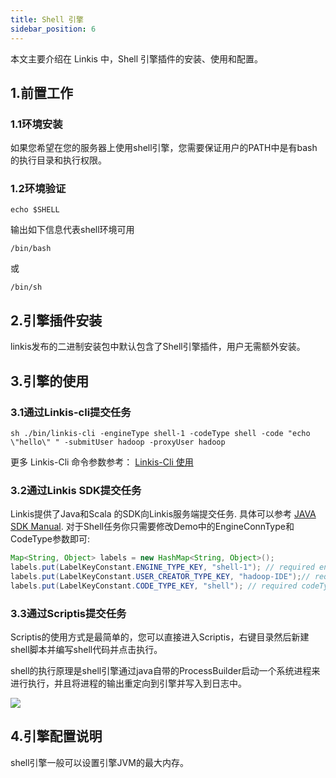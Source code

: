 ```yaml
---
title: Shell 引擎
sidebar_position: 6
---
```


本文主要介绍在 Linkis 中，Shell 引擎插件的安装、使用和配置。

## 1.前置工作

### 1.1环境安装
如果您希望在您的服务器上使用shell引擎，您需要保证用户的PATH中是有bash的执行目录和执行权限。

### 1.2环境验证
```
echo $SHELL
```
输出如下信息代表shell环境可用
```
/bin/bash
```
或
```
/bin/sh
```

## 2.引擎插件安装

linkis发布的二进制安装包中默认包含了Shell引擎插件，用户无需额外安装。

## 3.引擎的使用

### 3.1通过Linkis-cli提交任务

```shell
sh ./bin/linkis-cli -engineType shell-1 -codeType shell -code "echo \"hello\" " -submitUser hadoop -proxyUser hadoop
```
更多 Linkis-Cli 命令参数参考： [Linkis-Cli 使用](../user-guide/linkiscli-manual.md)

### 3.2通过Linkis SDK提交任务

Linkis提供了Java和Scala 的SDK向Linkis服务端提交任务. 具体可以参考 [JAVA SDK Manual](../user-guide/sdk-manual.md).
对于Shell任务你只需要修改Demo中的EngineConnType和CodeType参数即可:

```java
Map<String, Object> labels = new HashMap<String, Object>();
labels.put(LabelKeyConstant.ENGINE_TYPE_KEY, "shell-1"); // required engineType Label
labels.put(LabelKeyConstant.USER_CREATOR_TYPE_KEY, "hadoop-IDE");// required execute user and creator
labels.put(LabelKeyConstant.CODE_TYPE_KEY, "shell"); // required codeType
```

### 3.3通过Scriptis提交任务

Scriptis的使用方式是最简单的，您可以直接进入Scriptis，右键目录然后新建shell脚本并编写shell代码并点击执行。

shell的执行原理是shell引擎通过java自带的ProcessBuilder启动一个系统进程来进行执行，并且将进程的输出重定向到引擎并写入到日志中。

![](/Images-zh/EngineUsage/shell-run.png)

## 4.引擎配置说明

shell引擎一般可以设置引擎JVM的最大内存。
